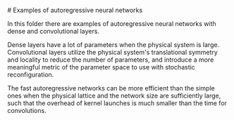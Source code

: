 # Examples of autoregressive neural networks

In this folder there are examples of autoregressive neural networks with dense and convolutional layers.

Dense layers have a lot of parameters when the physical system is large. Convolutional layers utilize the physical system's translational symmetry and locality to reduce the number of parameters, and introduce a more meaningful metric of the parameter space to use with stochastic reconfiguration.

The fast autoregressive networks can be more efficient than the simple ones when the physical lattice and the network size are sufficiently large, such that the overhead of kernel launches is much smaller than the time for convolutions.
